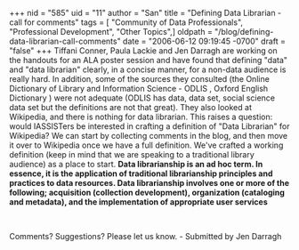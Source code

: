 +++
nid = "585"
uid = "11"
author = "San"
title = "Defining Data Librarian - call for comments"
tags = [ "Community of Data Professionals", "Professional Development", "Other Topics",]
oldpath = "/blog/defining-data-librarian-call-comments"
date = "2006-06-12 09:19:45 -0700"
draft = "false"
+++
Tiffani Conner, Paula Lackie and Jen Darragh are working on the handouts
for an ALA poster session and have found that defining \"data\" and
\"data librarian\" clearly, in a concise manner, for a non-data audience
is really hard. In addition, some of the sources they consulted (the
Online Dictionary of Library and Information Science - ODLIS , Oxford
English Dictionary ) were not adequate (ODLIS has data, data set, social
science data set but the definitions are not that great). They also
looked at Wikipedia, and there is nothing for data librarian. This
raises a question: would IASSISTers be interested in crafting a
definition of \"Data Librarian\" for Wikipedia? We can start by
collecting comments in the blog, and then move it over to Wikipedia once
we have a full definition. We\'ve crafted a working definition (keep in
mind that we are speaking to a traditional library audience) as a place
to start. **Data librarianship is an ad hoc term. In essence, it is the
application of traditional librarianship principles and practices to
data resources. Data librarianship involves one or more of the
following; acquisition (collection development), organization
(cataloging and metadata), and the implementation of appropriate user
services**

 

Comments? Suggestions? Please let us know. - Submitted by Jen Darragh
